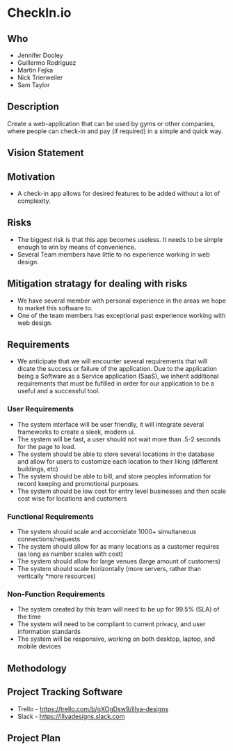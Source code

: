 # CheckIn.io
## Who
+ Jennifer Dooley
+ Guillermo Rodriguez
+ Martin Fejka
+ Nick Trierweiler
+ Sam Taylor

## Description
Create a web-application that can be used by gyms or other companies, where people can check-in and pay (if required) in a simple and quick way.

## Vision Statement

## Motivation
+ A check-in app allows for desired features to be added without a lot of complexity.

## Risks
+ The biggest risk is that this app becomes useless. It needs to be simple enough to win by means of convenience.
+ Several Team members have little to no experience working in web design.

## Mitigation stratagy for dealing with risks
+ We have several member with personal experience in the areas we hope to market this software to.
+ One of the team members has exceptional past experience working with web design.

## Requirements
+ We anticipate that we will encounter several requirements that will dicate the success or failure of the application. Due to the application being a Software as a Service application (SaaS), we inherit additional requirements that must be fufilled in order for our application to be a useful and a successful tool.

### User Requirements
+ The system interface will be user friendly, it will integrate several frameworks to create a sleek, modern ui.
+ The system will be fast, a user should not wait more than .5-2 seconds for the page to load.
+ The system should be able to store several locations in the database and allow for users to customize each location to their liking (different buildings, etc)
+ The system should be able to bill, and store peoples information for record keeping and promotional purposes
+ The system should be low cost for entry level businesses and then scale cost wise for locations and customers

### Functional Requirements
+ The system should scale and accomidate 1000+ simultaneous connections/requests
+ The system should allow for as many locations as a customer requires (as long as number scales with cost)
+ The system should allow for large venues (large amount of customers)
+ The system should scale horizontally (more servers, rather than vertically *more resources)

### Non-Function Requirements
+ The system created by this team will need to be up for 99.5% (SLA) of the time
+ The system will need to be compliant to current privacy, and user information standards
+ The system will be responsive, working on both desktop, laptop, and mobile devices

## Methodology

## Project Tracking Software
+ Trello - https://trello.com/b/gXOgDsw9/illya-designs
+ Slack - https://illyadesigns.slack.com

## Project Plan
